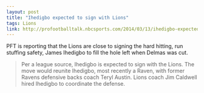 ```yaml
---
layout: post
title: "Ihedigbo expected to sign with Lions"
tags: Lions
link: http://profootballtalk.nbcsports.com/2014/03/13/ihedigbo-expected-to-sign-with-lions/
---
```


PFT is reporting that the Lions are close to signing the hard hitting, run stuffing safety, James Ihedigbo to fill the hole left when Delmas was cut.

>Per a league source, Ihedigbo is expected to sign with the Lions.  The move would reunite Ihedigbo, most recently a Raven, with former Ravens defensive backs coach Teryl Austin.  Lions coach Jim Caldwell hired Ihedigbo to coordinate the defense.
